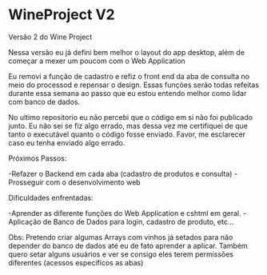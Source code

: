 # WineProject V2
 Versão 2 do Wine Project
 
 Nessa versão eu já defini bem melhor o layout do app desktop, além de começar a mexer um poucom com o Web Application
 
 Eu removi a função de cadastro e refiz o front end da aba de consulta no meio do processod e repensar o design. Essas funções serão todas refeitas durante essa semana ao passo que eu estou entendo melhor como lidar com banco de dados.
 

No ultimo repositorio eu não percebi que o código em si não foi publicado junto. Eu não sei se fiz algo errado, mas dessa vez me certifiquei de que tanto o executável quanto o código fosse enviado. Favor, me esclarecer caso eu tenha enviado algo errado.

Próximos Passos:

-Refazer o Backend em cada aba (cadastro de produtos e consulta)
-Prosseguir com o desenvolvimento web

Dificuldades enfrentadas:

-Aprender as diferente funções do Web Application e cshtml em geral.
-Aplicação de Banco de Dados para login, cadastro de produto, etc...

Obs: Pretendo criar algumas Arrays com vinhos já setados para não depender do banco de dados até eu de fato aprender a aplicar. Também quero setar alguns usuários e ver se consigo eles terem permissões diferentes (acessos especificos as abas)
